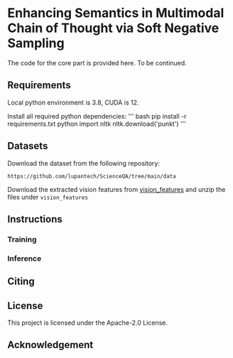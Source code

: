 # Enhancing Semantics in Multimodal Chain of Thought via Soft Negative Sampling

The code for the core part is provided here. To be continued.

## Requirements

Local python environment is 3.8, CUDA is 12.

Install all required python dependencies:
''' bash
pip install -r requirements.txt
python
import nltk
nltk.download('punkt')
'''

## Datasets

Download the dataset from the following repository:

```
https://github.com/lupantech/ScienceQA/tree/main/data
```

Download the extracted vision features from [vision_features](https://drive.google.com/file/d/13B0hc_F_45-UlqPLKSgRz-ALtFQ8kIJr/view?usp=share_link) and unzip the files under `vision_features`

## Instructions

### Training 

### Inference 

## Citing 

## License

This project is licensed under the Apache-2.0 License.

## Acknowledgement

